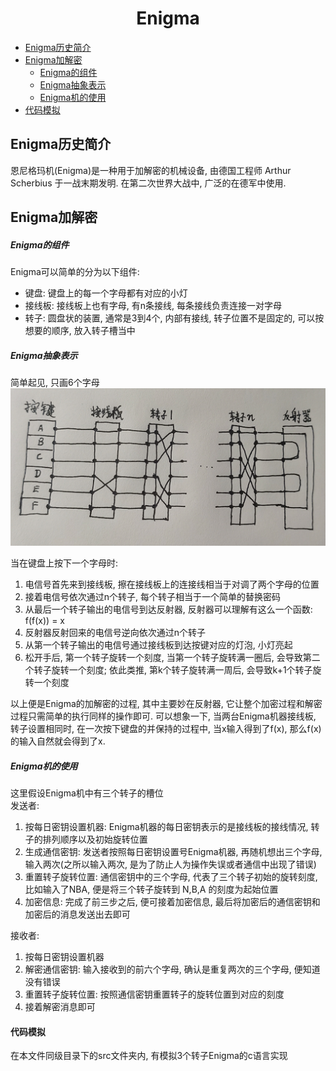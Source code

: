 # <center> Enigma </center>

- [Enigma历史简介](#enigma历史简介)
- [Enigma加解密](#enigma加解密)
    - [Enigma的组件](#enigma的组件)
    - [Enigma抽象表示](#enigma抽象表示)
    - [Enigma机的使用](#enigma机的使用)
- [代码模拟](#代码模拟)

## Enigma历史简介
恩尼格玛机(Enigma)是一种用于加解密的机械设备, 由德国工程师 Arthur Scherbius 于一战末期发明. 在第二次世界大战中, 广泛的在德军中使用.  

## Enigma加解密
##### Enigma的组件
Enigma可以简单的分为以下组件:
* 键盘: 键盘上的每一个字母都有对应的小灯
* 接线板: 接线板上也有字母, 有n条接线, 每条接线负责连接一对字母
* 转子: 圆盘状的装置, 通常是3到4个, 内部有接线, 转子位置不是固定的, 可以按想要的顺序, 放入转子槽当中

##### Enigma抽象表示
简单起见, 只画6个字母
<img src="enigma.png">

当在键盘上按下一个字母时:
1. 电信号首先来到接线板, 擦在接线板上的连接线相当于对调了两个字母的位置
2. 接着电信号依次通过n个转子, 每个转子相当于一个简单的替换密码
3. 从最后一个转子输出的电信号到达反射器, 反射器可以理解有这么一个函数: f(f(x)) = x
4. 反射器反射回来的电信号逆向依次通过n个转子
5. 从第一个转子输出的电信号通过接线板到达按键对应的灯泡, 小灯亮起
6. 松开手后, 第一个转子旋转一个刻度, 当第一个转子旋转满一圈后, 会导致第二个转子旋转一个刻度; 依此类推, 第k个转子旋转满一周后, 会导致k+1个转子旋转一个刻度

以上便是Enigma的加解密的过程, 其中主要妙在反射器, 它让整个加密过程和解密过程只需简单的执行同样的操作即可. 可以想象一下, 当两台Enigma机器接线板, 转子设置相同时, 在一次按下键盘的并保持的过程中, 当x输入得到了f(x), 那么f(x)的输入自然就会得到了x.  

##### Enigma机的使用
这里假设Enigma机中有三个转子的槽位  
发送者:
1. 按每日密钥设置机器: Enigma机器的每日密钥表示的是接线板的接线情况, 转子的排列顺序以及初始旋转位置
2. 生成通信密钥: 发送者按照每日密钥设置号Enigma机器, 再随机想出三个字母, 输入两次(之所以输入两次, 是为了防止人为操作失误或者通信中出现了错误)
3. 重置转子旋转位置: 通信密钥中的三个字母, 代表了三个转子初始的旋转刻度, 比如输入了NBA, 便是将三个转子旋转到 N,B,A 的刻度为起始位置
4. 加密信息: 完成了前三步之后, 便可接着加密信息, 最后将加密后的通信密钥和加密后的消息发送出去即可  

接收者:
1. 按每日密钥设置机器
2. 解密通信密钥: 输入接收到的前六个字母, 确认是重复两次的三个字母, 便知道没有错误
3. 重置转子旋转位置: 按照通信密钥重置转子的旋转位置到对应的刻度
4. 接着解密消息即可

#### 代码模拟
在本文件同级目录下的src文件夹内, 有模拟3个转子Enigma的c语言实现